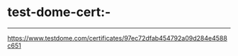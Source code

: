# test-dome-cert:-
----------------
https://www.testdome.com/certificates/97ec72dfab454792a09d284e4588c651
